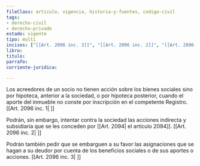 ```yaml
---
fileClass: articulo, vigencia, historia-y-fuentes, codigo-civil
tags:
- derecho-civil
- derecho-privado
estado: vigente
tipo: multi
incisos: ["[[Art. 2096 inc. 3]]", "[[Art. 2096 inc. 2]]", "[[Art. 2096 inc. 1]]"]
libro:
titulo:
parrafo:
corriente-juridica:

---
```

Los acreedores de un socio no tienen acción sobre los bienes sociales sino por hipoteca, anterior a la sociedad, o por hipoteca posterior, cuando el aporte del inmueble no conste por inscripción en el competente Registro. [[Art. 2096 inc. 1| ]]

Podrán, sin embargo, intentar contra la sociedad las acciones indirecta y subsidiaria que se les conceden por [[Art. 2094| el artículo 2094]]. [[Art. 2096 inc. 2| ]]

Podrán también pedir que se embarguen a su favor las asignaciones que se hagan a su deudor por cuenta de los beneficios sociales o de sus aportes o acciones. [[Art. 2096 inc. 3| ]]